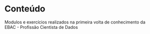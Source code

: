 # Conteúdo

Modulos e exercícios realizados na primeira volta de conhecimento da EBAC - Profissão Cientista de Dados
